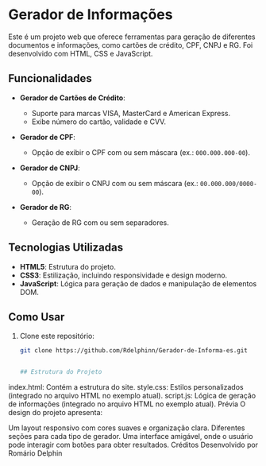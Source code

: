 # Gerador de Informações

Este é um projeto web que oferece ferramentas para geração de diferentes documentos e informações, como cartões de crédito, CPF, CNPJ e RG. Foi desenvolvido com HTML, CSS e JavaScript.

## Funcionalidades

- **Gerador de Cartões de Crédito**:
  - Suporte para marcas VISA, MasterCard e American Express.
  - Exibe número do cartão, validade e CVV.

- **Gerador de CPF**:
  - Opção de exibir o CPF com ou sem máscara (ex.: `000.000.000-00`).

- **Gerador de CNPJ**:
  - Opção de exibir o CNPJ com ou sem máscara (ex.: `00.000.000/0000-00`).

- **Gerador de RG**:
  - Geração de RG com ou sem separadores.

## Tecnologias Utilizadas

- **HTML5**: Estrutura do projeto.
- **CSS3**: Estilização, incluindo responsividade e design moderno.
- **JavaScript**: Lógica para geração de dados e manipulação de elementos DOM.

## Como Usar

1. Clone este repositório:
   ```bash
   git clone https://github.com/Rdelphinn/Gerador-de-Informa-es.git


   ## Estrutura do Projeto
index.html: Contém a estrutura do site.
style.css: Estilos personalizados (integrado no arquivo HTML no exemplo atual).
script.js: Lógica de geração de informações (integrado no arquivo HTML no exemplo atual).
Prévia
O design do projeto apresenta:

Um layout responsivo com cores suaves e organização clara.
Diferentes seções para cada tipo de gerador.
Uma interface amigável, onde o usuário pode interagir com botões para obter resultados.
Créditos
Desenvolvido por Romário Delphin


